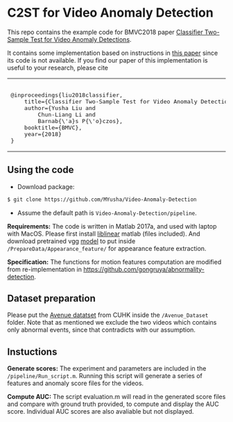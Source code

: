 # C2ST for Video Anomaly Detection

This repo contains the example code for BMVC2018 paper
[Classifier Two-Sample Test for Video Anomaly Detections](http://bmvc2018.org/contents/papers/0237.pdf).

It contains some implementation based on instructions in [this paper](https://arxiv.org/pdf/1705.08182.pdf) since 
its code is not available. If you find our paper of this implementation is useful to your research, please cite

<table border="0" cellspacing="15" cellpadding="0">
<tbody>
<tr>
<td>
<pre>			
@inproceedings{liu2018classifier,
    title={Classifier Two-Sample Test for Video Anomaly Detections},
    author={Yusha Liu and 
        Chun-Liang Li and 
        Barnab{\'a}s P{\'o}czos},
    booktitle={BMVC},
    year={2018}
}
</pre>
</tbody>
</table>



## Using the code
* Download package:
```bash
$ git clone https://github.com/MYusha/Video-Anomaly-Detection
```
* Assume the default path is `Video-Anomaly-Detection/pipeline`.

**Requirements:** The code is written in Matlab 2017a, and used with laptop with MacOS. Please first install
[liblinear](https://www.csie.ntu.edu.tw/~cjlin/liblinear/)
matlab (files included). And download pretrained vgg [model](http://www.vlfeat.org/matconvnet/pretrained/) to put inside `/PrepareData/Appearance_feature/` for appearance feature extraction.

**Specification:** The functions for motion features computation are modified from re-implementation in https://github.com/gongruya/abnormality-detection.

## Dataset preparation
Please put the
[Avenue datatset](http://www.cse.cuhk.edu.hk/leojia/projects/detectabnormal/dataset.html)
from CUHK inside the `/Avenue_Dataset` folder. Note that as mentioned we exclude the two videos which contains only abnormal events, since that contradicts with our assumption. 

## Instuctions
**Generate scores:** 
The experiment and parameters are included in the `/pipeline/Run_script.m`. Running this script will generate a series of features and anomaly score files for the videos.
  
**Compute AUC:** 
The script evaluation.m will read in the generated score files and compare with ground truth provided, to compute and display the AUC score. Individual AUC scores are also avaliable but not displayed. 
